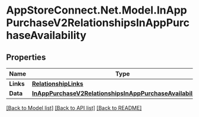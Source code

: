 # AppStoreConnect.Net.Model.InAppPurchaseV2RelationshipsInAppPurchaseAvailability

## Properties

Name | Type | Description | Notes
------------ | ------------- | ------------- | -------------
**Links** | [**RelationshipLinks**](RelationshipLinks.md) |  | [optional] 
**Data** | [**InAppPurchaseV2RelationshipsInAppPurchaseAvailabilityData**](InAppPurchaseV2RelationshipsInAppPurchaseAvailabilityData.md) |  | [optional] 

[[Back to Model list]](../README.md#documentation-for-models) [[Back to API list]](../README.md#documentation-for-api-endpoints) [[Back to README]](../README.md)

